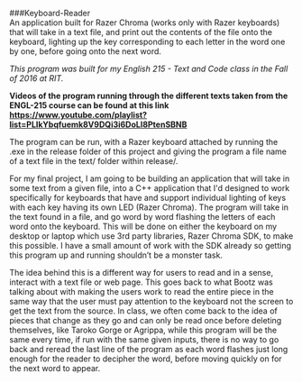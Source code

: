 ###Keyboard-Reader  
An application built for Razer Chroma (works only with Razer keyboards) that will take in a text file, and print out the contents of the file onto the keyboard, lighting up the key corresponding to each letter in the word one by one, before going onto the next word.  
  
_This program was built for my English 215 - Text and Code class in the Fall of 2016 at RIT._
  
**Videos of the program running through the different texts taken from the ENGL-215 course can be found at this link <https://www.youtube.com/playlist?list=PLIkYbqfuemk8V9DQi3i6DoLI8PtenSBNB>**
  
The program can be run, with a Razer keyboard attached by running the .exe in the release folder of this project and giving the program a file name of a text file in the text/ folder within release/.  
  
For my final project, I am going to be building an application that will take in some text from a given file, into a C++ application that I'd designed to work specifically for keyboards that have and support individual lighting of keys with each key having its own LED (Razer Chroma). The program will take in the text found in a file, and go word by word flashing the letters of each word onto the keyboard. This will be done on either the keyboard on my desktop or laptop which use 3rd party libraries, Razer Chroma SDK, to make this possible. I have a small amount of work with the SDK already so getting this program up and running shouldn’t be a monster task.

The idea behind this is a different way for users to read and in a sense, interact with a text file or web page. This goes back to what Bootz was talking about with making the users work to read the entire piece in the same way that the user must pay attention to the keyboard not the screen to get the text from the source. In class, we often come back to the idea of pieces that change as they go and can only be read once before deleting themselves, like Taroko Gorge or Agrippa, while this program will be the same every time, if run with the same given inputs, there is no way to go back and reread the last line of the program as each word flashes just long enough for the reader to decipher the word, before moving quickly on for the next word to appear.
